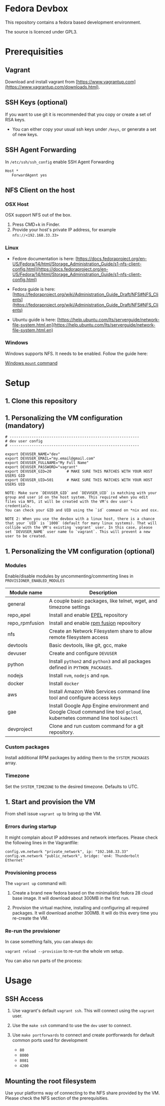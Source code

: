 
# Fedora Devbox

This repository contains a fedora based development environment.

The source is licenced under GPL3.

# Prerequisities

## Vagrant

Download and install vagrant from [https://www.vagrantup.com](https://www.vagrantup.com/downloads.html). 

## SSH Keys (optional)

If you want to use git it is recommended that you copy or create a set of RSA keys.

- You can either copy your usual ssh keys under `/keys`, or generate a set of new keys. 

## SSH Agent Forwarding

In `/etc/ssh/ssh_config` enable SSH Agent Forwarding

```
Host *
   ForwardAgent yes
```

## NFS Client on the host

### OSX Host

OSX support NFS out of the box. 

1. Press CMD+k in Finder.
1. Provide your host's private IP address, for example `nfs://<192.168.33.33>`

### Linux

- Fedore documentation is here: [https://docs.fedoraproject.org/en-US/Fedora/14/html/Storage_Administration_Guide/s1-nfs-client-config.html](https://docs.fedoraproject.org/en-US/Fedora/14/html/Storage_Administration_Guide/s1-nfs-client-config.html)

- Fedora guide is here: [https://fedoraproject.org/wiki/Administration_Guide_Draft/NFS#NFS_Clients](https://fedoraproject.org/wiki/Administration_Guide_Draft/NFS#NFS_Clients)

- Ubuntu guide is here: [https://help.ubuntu.com/lts/serverguide/network-file-system.html.en](https://help.ubuntu.com/lts/serverguide/network-file-system.html.en)

### Windows

Windows supports NFS. It needs to be enabled. Follow the guide here:

[Windows `mount` command](https://docs.microsoft.com/en-us/previous-versions/windows/it-pro/windows-server-2008-R2-and-2008/cc754046(v=ws.11))


# Setup

## 1. Clone this repository

## 1. Personalizing the VM configuration (mandatory)

```
# -----------------------------------------------------------
# dev user config
# -----------------------------------------------------------

export DEVUSER_NAME="dev"
export DEVUSER_EMAIL="my.email@gmail.com"
export DEVUSER_FULLNAME="My Full Name"
export DEVUSER_PASSWORD="vagrant"
export DEVUSER_GID=20       # MAKE SURE THIS MATCHES WITH YOUR HOST USERS GID
export DEVUSER_UID=501      # MAKE SURE THIS MATCHES WITH YOUR HOST USERS UID
```

    NOTE: Make sure `DEVUSER_GID` and `DEVUSER_UID` is matching with your group and user id on the host system. This required when you edit files via NFS, it will be created with the VM's dev user's credentials.
    You can check your GID and UID using the `id` command on *nix and osx.

    NOTE 2: When you use the devbox with a linux host, there is a chance that your `UID` is `1000` (default for many linux systems). That will collide with the VM's existing `vagrant` user. In this case, please set `DEVUSER_NAME` user name to `vagrant`. This will prevent a new user to be created.

## 1. Personalizing the VM configuration (optional)

### Modules
    
Enable/disable modules by uncommenting/commenting lines in `PROVISIONER_ENABLED_MODULES`

Module name | Description
-|-
general | A couple basic packages, like telnet, wget, and timezone settings
repo_epel | Install and enable [EPEL](https://fedoraproject.org/wiki/EPEL) repository
repo_rpmfusion | Install and enable [rpm fusion](https://rpmfusion.org/) repository
nfs | Create an Network Filesystem share to allow remote filesystem access 
devtools | Basic devtools, like git, gcc, make 
devuser | Create and configure `DEVUSER`
python | Install `python2` and `python3` and all packages defined in `PYTHON_PACKAGES`. 
nodejs | Install `nvm`, `nodejs` and `npm`.
docker | Install `docker`
aws | Install Amazon Web Services command line tool and configure access keys
gae | Install Google App Engine environment and Google Cloud command line tool `gcloud`, kubernetes command line tool `kubectl`
devproject | Clone and run custom command for a git repository.


### Custom packages

Install additional RPM packages by adding them to the `SYSTEM_PACKAGES` array.

### Timezone

Set the `SYSTEM_TIMEZONE` to the desired timezone. Defaults to UTC.


## 1. Start and provision the VM

From shell issue `vagrant up` to bring up the VM.


### Errors during startup

It might complain about IP addresses and network interfaces. Please check the following lines in the Vagrantfile:

```
config.vm.network "private_network", ip: "192.168.33.33"
config.vm.network "public_network", bridge: 'en4: Thunderbolt Ethernet'
```

### Provisioning process

The `vagrant up` command will:

1. Create a brand new fedora based on the minimalistic fedora 28 cloud base image. It will download about 300MB in the first run.

2. Provision the virtual machine, installing and configuring all required packages. It will download another 300MB. It will do this every time you re-create the VM.

### Re-run the provisioner

In case something fails, you can always do:

`vagrant reload --provision` to re-run the whole vm setup.

You can also run parts of the process:

# Usage

## SSH Access

1. Use vagrant's default `vagrant ssh`. This will connect using the `vagrant` user.

1. Use the `make ssh` command to use the `dev` user to connect.

1. Use `make portforwards` to connect and create portforwards for default common ports used for development
    - `80` 
    - `8000` 
    - `8081` 
    - `4200`


## Mounting the root filesystem

Use your platforms way of connecting to the NFS share provided by the VM. Please check the NFS section of the prerequisities.





